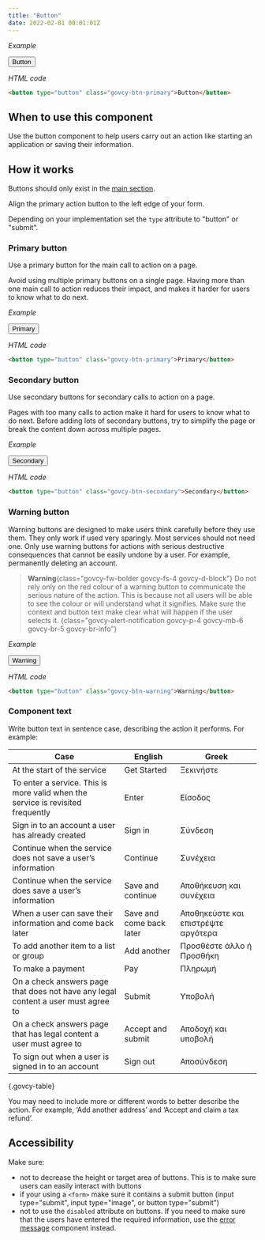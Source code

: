 ```yaml
---
title: "Button"
date: 2022-02-01 00:01:01Z
---
```


*Example*
<div class="govcy-container govcy-p-4 govcy-br-1 govcy-br-standard govcy-mb-4">
<button type="button" class="govcy-btn-primary">Button</button>
</div>

*HTML code*
```html
<button type="button" class="govcy-btn-primary">Button</button>
```
## When to use this component
Use the button component to help users carry out an action like starting an application or saving their information.

## How it works
Buttons should only exist in the [main section](../../getting-started/page-template/#sections). 

Align the primary action button to the left edge of your form.

Depending on your implementation set the `type` attribute to "button" or "submit". 

### Primary button
Use a primary button for the main call to action on a page.  

Avoid using multiple primary buttons on a single page. Having more than one main call to action reduces their impact, and makes it harder for users to know what to do next.

*Example*
<div class="govcy-container govcy-p-4 govcy-br-1 govcy-br-standard govcy-mb-4">
<button type="button" class="govcy-btn-primary">Primary</button>
</div>

*HTML code*
```html
<button type="button" class="govcy-btn-primary">Primary</button>
```
### Secondary button
Use secondary buttons for secondary calls to action on a page.

Pages with too many calls to action make it hard for users to know what to do next. Before adding lots of secondary buttons, try to simplify the page or break the content down across multiple pages.

*Example*
<div class="govcy-container govcy-p-4 govcy-br-1 govcy-br-standard govcy-mb-4">
<button type="button" class="govcy-btn-secondary">Secondary</button>
</div>

*HTML code*
```html
<button type="button" class="govcy-btn-secondary">Secondary</button>
```
### Warning button
Warning buttons are designed to make users think carefully before they use them. They only work if used very sparingly. Most services should not need one. Only use warning buttons for actions with serious destructive consequences that cannot be easily undone by a user. For example, permanently deleting an account.

> **Warning**{class="govcy-fw-bolder govcy-fs-4 govcy-d-block"}
>Do not rely only on the red colour of a warning button to communicate the serious nature of the action. This is because not all users will be able to see the colour or will understand what it signifies. Make sure the context and button text make clear what will happen if the user selects it.
{class="govcy-alert-notification govcy-p-4 govcy-mb-6 govcy-br-5 govcy-br-info"}


*Example*
<div class="govcy-container govcy-p-4 govcy-br-1 govcy-br-standard govcy-mb-4">
<button type="button" class="govcy-btn-warning">Warning</button>
</div>

*HTML code*
```html
<button type="button" class="govcy-btn-warning">Warning</button>
```
### Component text
Write button text in sentence case, describing the action it performs. For example:

| Case | English | Greek |
| ---- | ---- | ---- |
| At the start of the service | Get Started | Ξεκινήστε |
| To enter a service. This is more valid when the service is revisited frequently | Enter | Είσοδος |
| Sign in to an account a user has already created | Sign in | Σύνδεση |
| Continue when the service does not save a user’s information | Continue | Συνέχεια |
| Continue when the service does save a user’s information | Save and continue | Αποθήκευση και συνέχεια |
| When a user can save their information and come back later | Save and come back later | Αποθηκεύστε και επιστρέψτε αργότερα |
| To add another item to a list or group | Add another | Προσθέστε άλλο ή Προσθήκη |
| To make a payment | Pay | Πληρωμή |
| On a check answers page that does not have any legal content a user must agree to | Submit | Υποβολή |
| Οn a check answers page that has legal content a user must agree to | Accept and submit | Αποδοχή και υποβολή |
| To sign out when a user is signed in to an account | Sign out | Αποσύνδεση |

{.govcy-table}

 You may need to include more or different words to better describe the action. For example, ‘Add another address’ and ‘Accept and claim a tax refund’.

## Accessibility
Make sure:
- not to decrease the height or target area of buttons. This is to make sure users can easily interact with buttons
- if your using a `<form>` make sure it contains a submit button (input type="submit", input type="image", or button type="submit")
- not to use the `disabled` attribute on buttons. If you need to make sure that the users have entered the required information, use the [error message](../error_message) component instead.